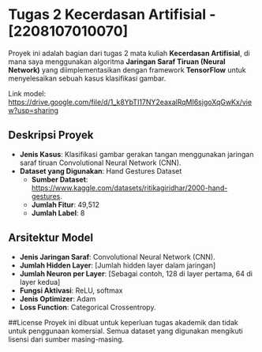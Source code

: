 # Tugas 2 Kecerdasan Artifisial - [2208107010070]

Proyek ini adalah bagian dari tugas 2 mata kuliah **Kecerdasan Artifisial**, di mana saya menggunakan algoritma **Jaringan Saraf Tiruan (Neural Network)** yang diimplementasikan dengan framework **TensorFlow** untuk menyelesaikan sebuah kasus klasifikasi gambar.

Link model: https://drive.google.com/file/d/1_k8YbTI17NY2eaxalRqMI6sjgoXqGwKx/view?usp=sharing

## Deskripsi Proyek
- **Jenis Kasus**: Klasifikasi gambar gerakan tangan menggunakan jaringan saraf tiruan Convolutional Neural Network (CNN).
- **Dataset yang Digunakan**: Hand Gestures Dataset
  - **Sumber Dataset**: https://www.kaggle.com/datasets/ritikagiridhar/2000-hand-gestures.
  - **Jumlah Fitur**: 49,512
  - **Jumlah Label**: 8

## Arsitektur Model
- **Jenis Jaringan Saraf**: Convolutional Neural Network (CNN).
- **Jumlah Hidden Layer**: [Jumlah hidden layer dalam jaringan]
- **Jumlah Neuron per Layer**: [Sebagai contoh, 128 di layer pertama, 64 di layer kedua]
- **Fungsi Aktivasi**: ReLU, softmax
- **Jenis Optimizer**: Adam
- **Loss Function**: Categorical Crossentropy.

##License
Proyek ini dibuat untuk keperluan tugas akademik dan tidak untuk penggunaan komersial. Semua dataset yang digunakan mengikuti lisensi dari sumber masing-masing.
